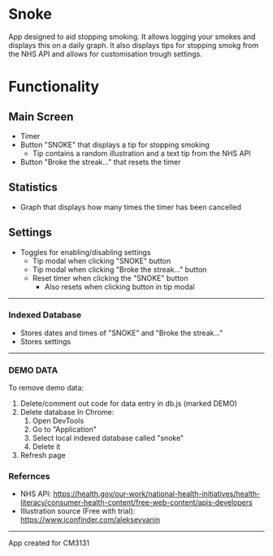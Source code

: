# Snoke

App designed to aid stopping smoking. It allows logging your smokes and displays this on a daily graph. It also displays tips for stopping smokg from the NHS API and allows for customisation trough settings.


# Functionality

## Main Screen
- Timer
- Button "SNOKE" that displays a tip for stopping smoking
    - Tip contains a random illustration and a text tip from the NHS API
- Button "Broke the streak..." that resets the timer

## Statistics
- Graph that displays how many times the timer has been cancelled

## Settings
- Toggles for enabling/disabling settings
    - Tip modal when clicking "SNOKE" button
    - Tip modal when clicking "Broke the streak..." button
    - Reset timer when clicking the "SNOKE" button
        - Also resets when clicking button in tip modal

----------

### Indexed Database
- Stores dates and times of "SNOKE" and "Broke the streak..."
- Stores settings

----------

### DEMO DATA

To remove demo data:
1. Delete/comment out code for data entry in db.js (marked DEMO)
2. Delete database 
    In Chrome:
    1. Open DevTools
    2. Go to "Application"
    3. Select local indexed database called "snoke"
    4. Delete it 
3. Refresh page

### Refernces
- NHS API: https://health.gov/our-work/national-health-initiatives/health-literacy/consumer-health-content/free-web-content/apis-developers
- Illustration source (Free with trial): https://www.iconfinder.com/alekseyvanin

___

App created for CM3131
